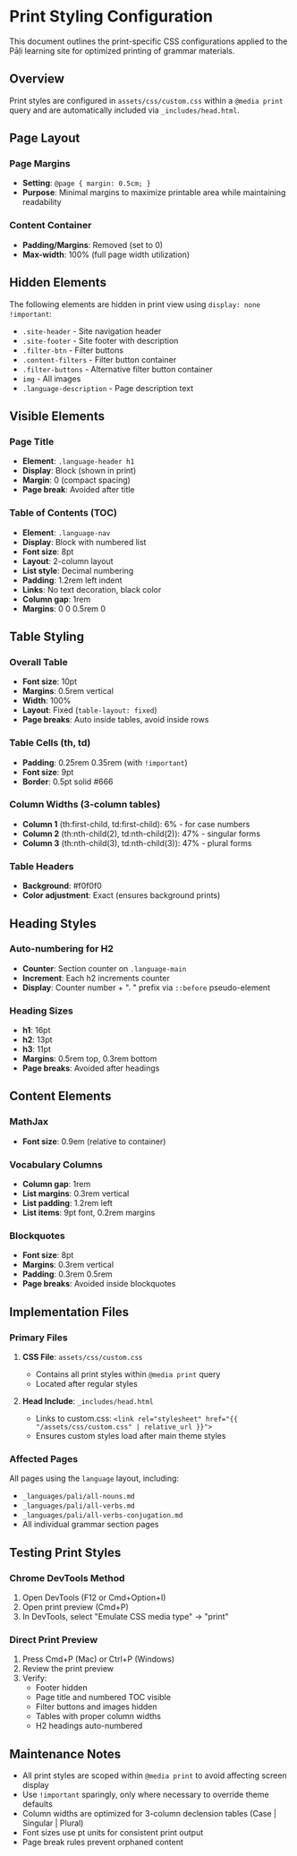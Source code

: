 # Print Styling Configuration

This document outlines the print-specific CSS configurations applied to the Pāḷi learning site for optimized printing of grammar materials.

## Overview

Print styles are configured in `assets/css/custom.css` within a `@media print` query and are automatically included via `_includes/head.html`.

## Page Layout

### Page Margins
- **Setting**: `@page { margin: 0.5cm; }`
- **Purpose**: Minimal margins to maximize printable area while maintaining readability

### Content Container
- **Padding/Margins**: Removed (set to 0)
- **Max-width**: 100% (full page width utilization)

## Hidden Elements

The following elements are hidden in print view using `display: none !important`:

- `.site-header` - Site navigation header
- `.site-footer` - Site footer with description
- `.filter-btn` - Filter buttons
- `.content-filters` - Filter button container
- `.filter-buttons` - Alternative filter button container
- `img` - All images
- `.language-description` - Page description text

## Visible Elements

### Page Title
- **Element**: `.language-header h1`
- **Display**: Block (shown in print)
- **Margin**: 0 (compact spacing)
- **Page break**: Avoided after title

### Table of Contents (TOC)
- **Element**: `.language-nav`
- **Display**: Block with numbered list
- **Font size**: 8pt
- **Layout**: 2-column layout
- **List style**: Decimal numbering
- **Padding**: 1.2rem left indent
- **Links**: No text decoration, black color
- **Column gap**: 1rem
- **Margins**: 0 0 0.5rem 0

## Table Styling

### Overall Table
- **Font size**: 10pt
- **Margins**: 0.5rem vertical
- **Width**: 100%
- **Layout**: Fixed (`table-layout: fixed`)
- **Page breaks**: Auto inside tables, avoid inside rows

### Table Cells (th, td)
- **Padding**: 0.25rem 0.35rem (with `!important`)
- **Font size**: 9pt
- **Border**: 0.5pt solid #666

### Column Widths (3-column tables)
- **Column 1** (th:first-child, td:first-child): 6% - for case numbers
- **Column 2** (th:nth-child(2), td:nth-child(2)): 47% - singular forms
- **Column 3** (th:nth-child(3), td:nth-child(3)): 47% - plural forms

### Table Headers
- **Background**: #f0f0f0
- **Color adjustment**: Exact (ensures background prints)

## Heading Styles

### Auto-numbering for H2
- **Counter**: Section counter on `.language-main`
- **Increment**: Each h2 increments counter
- **Display**: Counter number + ". " prefix via `::before` pseudo-element

### Heading Sizes
- **h1**: 16pt
- **h2**: 13pt
- **h3**: 11pt
- **Margins**: 0.5rem top, 0.3rem bottom
- **Page breaks**: Avoided after headings

## Content Elements

### MathJax
- **Font size**: 0.9em (relative to container)

### Vocabulary Columns
- **Column gap**: 1rem
- **List margins**: 0.3rem vertical
- **List padding**: 1.2rem left
- **List items**: 9pt font, 0.2rem margins

### Blockquotes
- **Font size**: 8pt
- **Margins**: 0.3rem vertical
- **Padding**: 0.3rem 0.5rem
- **Page breaks**: Avoided inside blockquotes

## Implementation Files

### Primary Files
1. **CSS File**: `assets/css/custom.css`
   - Contains all print styles within `@media print` query
   - Located after regular styles

2. **Head Include**: `_includes/head.html`
   - Links to custom.css: `<link rel="stylesheet" href="{{ "/assets/css/custom.css" | relative_url }}">`
   - Ensures custom styles load after main theme styles

### Affected Pages
All pages using the `language` layout, including:
- `_languages/pali/all-nouns.md`
- `_languages/pali/all-verbs.md`
- `_languages/pali/all-verbs-conjugation.md`
- All individual grammar section pages

## Testing Print Styles

### Chrome DevTools Method
1. Open DevTools (F12 or Cmd+Option+I)
2. Open print preview (Cmd+P)
3. In DevTools, select "Emulate CSS media type" → "print"

### Direct Print Preview
1. Press Cmd+P (Mac) or Ctrl+P (Windows)
2. Review the print preview
3. Verify:
   - Footer hidden
   - Page title and numbered TOC visible
   - Filter buttons and images hidden
   - Tables with proper column widths
   - H2 headings auto-numbered

## Maintenance Notes

- All print styles are scoped within `@media print` to avoid affecting screen display
- Use `!important` sparingly, only where necessary to override theme defaults
- Column widths are optimized for 3-column declension tables (Case | Singular | Plural)
- Font sizes use pt units for consistent print output
- Page break rules prevent orphaned content
